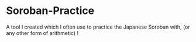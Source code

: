 # Soroban-Practice
A tool I created which I often use to practice the Japanese Soroban with, (or any other form of arithmetic) !
